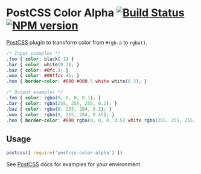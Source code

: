# PostCSS Color Alpha [![Build Status](https://travis-ci.org/avanes/postcss-color-alpha.svg)](https://travis-ci.org/avanes/postcss-color-alpha)  [![NPM version](https://badge.fury.io/js/postcss-color-alpha.svg)](https://www.npmjs.org/package/postcss-color-alpha)

[PostCSS] plugin to transform color from `#rgb.a` to `rgba()`.

[PostCSS]: https://github.com/postcss/postcss

```css
/* Input examples */
.foo { color: black(.1) }
.bar { color: white(0.2); }
.baz { color: #0fc.3; }
.woo { color: #00ffcc.45; }
.hoo { border-color: #000 #000.5 white white(0.5); }
```

```css
/* Output examples */
.foo { color: rgba(0, 0, 0, 0.1); }
.bar { color: rgba(255, 255, 255, 0.2); }
.baz { color: rgba(0, 255, 204, 0.3); }
.woo { color: rgba(0, 255, 204, 0.45); }
.hoo { border-color: #000 rgba(0, 0, 0, 0.5) white rgba(255, 255, 255, 0.5); }
```

## Usage

```js
postcss([ require('postcss-color-alpha') ])
```

See [PostCSS] docs for examples for your environment.
